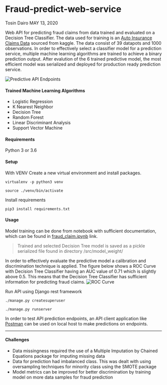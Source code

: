 Fraud-predict-web-service
================
Tosin Dairo
MAY 13, 2020

Web API for predicting fraud claims from data trained and evaluated on a
Decision Tree Classifier. The data used for training is an [Auto
Insurance Claims
Data](https://www.kaggle.com/roshansharma/insurance-claim) sourced from
kaggle. The data consist of 39 datapots and 1000 observations. In order
to effectively select a classifier model for a prediction service,
multiple machine learning algorithms are trained to achieve a binary
prediction output. After evalution of the 6 trained predictive model,
the most efficient model was serialized and deployed for production
ready prediction service.

![Predictive API
Endpoints](MISC/API_test.png)

#### Trained Machine Learning Algorithms

  - Logistic Regression
  - K Nearest Neighbor
  - Decision Tree
  - Random Forest
  - Linear Discriminant Analysis
  - Support Vector Machine

#### Requirements

Python 3 or 3.6

#### Setup

With VENV Create a new virtual environment and install packages.

    virtualenv -p python3 venv

    source ./venv/bin/activate

Install requirements

    pip3 install requirements.txt

#### Usage

Model training can be done from notebook with sufficient documentation,
which can be found in
[fraud\_claim.ipynb](https://github.com/tosi-n/Fraud-predict-web-service/blob/master/src/fraud_claim.ipynb)
link.

> Trained and selected Decision Tree model is saved as a pickle
> serialized file found in directory /src/model\_weight/

In order to effectively evaluate the predictive model a calibration and
discrimination technique is applied. The figure below shows a ROC Curve
with Decision Tree Classifier having an AUC value of 0.71 which is
slightly above 0.5. This means that the Decision Tree Classifier has
sufficient information for predicting fraud claims. ![ROC
Curve](MISC/model_performance.png)

Run API using Django rest framework

    ./manage.py createsuperuser
    
    ./manage.py runserver

In order to test API prediction endpoints, an API client application
like [Postman](https://www.postman.com/) can be used on local host to
make predictions on endpoints.

<hr>

</hr>

#### Challenges

  - Data missingness required the use of a Multiple Imputation by
    Chained Equations package for imputing missing data
  - Data for prediction had imbalanced class. This was dealt with using
    oversampling techniques for minority class using the SMOTE package
  - Model metrics can be improved for better discrimination by training
    model on more data samples for fraud prediction
